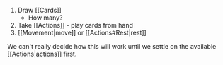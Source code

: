 1. Draw [[Cards]] 
	* How many?
2. Take [[Actions]] - play cards from hand
3. [[Movement|move]] or [[Actions#Rest|rest]]


We can't really decide how this will work until we settle on the available [[Actions|actions]] first.